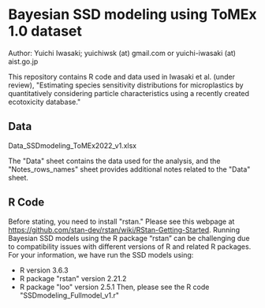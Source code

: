 # Bayesian SSD modeling using ToMEx 1.0 dataset
Author: Yuichi Iwasaki; yuichiwsk (at) gmail.com or yuichi-iwasaki (at) aist.go.jp 

This repository contains R code and data used in Iwasaki et al. (under review), "Estimating species sensitivity distributions for microplastics by quantitatively considering particle characteristics using a recently created ecotoxicity database."

## Data
Data_SSDmodeling_ToMEx2022_v1.xlsx

The "Data" sheet contains the data used for the analysis, and the "Notes_rows_names" sheet provides additional notes related to the "Data" sheet.

## R Code
Before stating, you need to install "rstan." Please see this webpage at https://github.com/stan-dev/rstan/wiki/RStan-Getting-Started. Running Bayesian SSD models using the R package “rstan” can be challenging due to compatibility issues with different versions of R and related R packages. 
For your information, we have run the SSD models using:
- R version 3.6.3
- R package "rstan" version 2.21.2
- R package "loo" version 2.5.1
Then, please see the R code "SSDmodeling_Fullmodel_v1.r"




